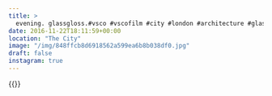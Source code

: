 ```yaml
---
title: >
  evening. glassgloss.#vsco #vscofilm #city #london #architecture #glass #reflection
date: 2016-11-22T18:11:59+00:00
location: "The City"
image: "/img/848ffcb8d6918562a599ea6b8b038df0.jpg"
draft: false
instagram: true
---
```


{{<photo src="/img/848ffcb8d6918562a599ea6b8b038df0.jpg">}}
